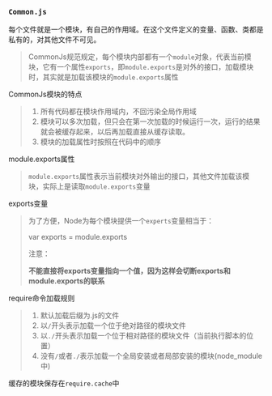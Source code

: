 ### `Common.js`

每个文件就是一个模块，有自己的作用域。在这个文件定义的变量、函数、类都是私有的，对其他文件不可见。

> CommonJs规范规定，每个模块内部都有一个`module`对象，代表当前模块，它有一个属性`exports`，即`module.exports`是对外的接口，加载模块时，其实就是加载该模块的`module.exports`属性

CommonJs模块的特点

> 1. 所有代码都在模块作用域内，不回污染全局作用域
> 2. 模块可以多次加载，但只会在第一次加载的时候运行一次，运行的结果就会被缓存起来，以后再加载直接从缓存读取。
> 3. 模块的加载属性时按照在代码中的顺序

module.exports属性

> `module.exports`属性表示当前模块对外输出的接口，其他文件加载该模块，实际上是读取`module.exports`变量

exports变量

> 为了方便，Node为每个模块提供一个`experts`变量相当于：
>
> var exports = module.exports
>
> 注意：
>
> **不能直接将exports变量指向一个值，因为这样会切断exports和module.exports的联系**

require命令加载规则

> 1. 默认加载后缀为.js的文件
> 2. 以`/`开头表示加载一个位于绝对路径的模块文件
> 3. 以`./`开头表示加载一个位于相对路径的模块文件（当前执行脚本的位置）
> 4. 没有`/`或者`./`表示加载一个全局安装或者局部安装的模块(node_module中)

缓存的模块保存在`require.cache`中

